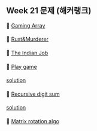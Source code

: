 ## Week 21 문제 (해커랭크)

👀 [Gaming Array](https://www.hackerrank.com/challenges/an-interesting-game-1/problem)
####

####

👀 [Rust&Murderer](https://www.hackerrank.com/challenges/rust-murderer/problem)
####

####

👀 [The Indian Job](https://www.hackerrank.com/challenges/the-indian-job/problem)
####

####

👀 [Play game](https://www.hackerrank.com/challenges/play-game/problem)
####
[solution](https://github.com/DohyunYoun/study/blob/master/src/main/java/algorithm/dp/HackerrankBricksGame.java)
####

👀 [Recursive digit sum](https://www.hackerrank.com/challenges/recursive-digit-sum/problem)
####
[solution](https://github.com/DohyunYoun/study/blob/master/src/main/java/algorithm/recursion/HackerrankRecursiveDigitSum.java)
####

👀 [Matrix rotation algo](https://www.hackerrank.com/challenges/matrix-rotation-algo/problem)
####

####
